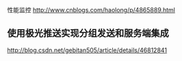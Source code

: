 
性能监控
http://www.cnblogs.com/haolong/p/4865889.html


## 使用极光推送实现分组发送和服务端集成
http://blog.csdn.net/gebitan505/article/details/46812841
